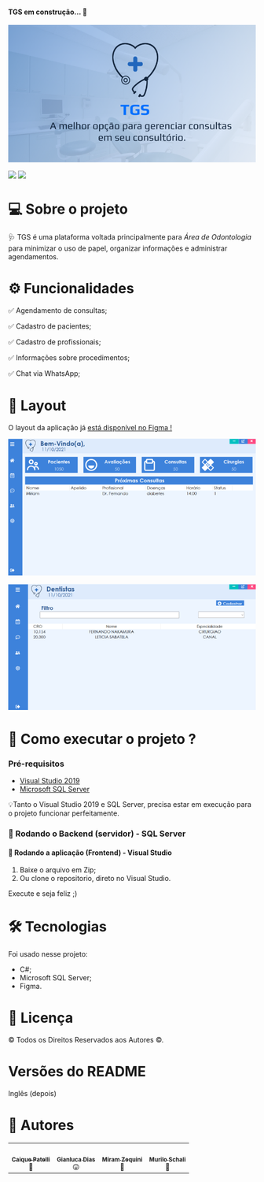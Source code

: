 
<h4 align="left"> 
  TGS em construção...  🚧
</h4>


![Logo](https://github.com/CaiquePatelliScapeline/TGS/blob/ReadMe/Readme%20assets/Tgs.png)

![](https://img.shields.io/badge/-C%23%20e%20SQL%20Server-blue)   ![](https://img.shields.io/badge/TGS-Em%20constru%C3%A7%C3%A3o-green)  

  

# 💻 Sobre o projeto

🩺 TGS é uma plataforma voltada principalmente para *Área de Odontologia* para minimizar o uso de papel, organizar informações e administrar agendamentos.

  

# ⚙️ Funcionalidades


:white_check_mark: Agendamento de consultas;

:white_check_mark: Cadastro de pacientes;

:white_check_mark: Cadastro de profissionais;

:white_check_mark: Informações sobre procedimentos;

:white_check_mark: Chat via WhatsApp;







# 🧠 Layout

O layout da aplicação já [está disponível no Figma !](https://www.figma.com/community/file/1012833819051900162/TGS)


![](https://github.com/CaiquePatelliScapeline/TGS/blob/ReadMe/Readme%20assets/1.png)

![](https://github.com/CaiquePatelliScapeline/TGS/blob/ReadMe/Readme%20assets/2.png)



# 🚀  Como executar o projeto ?



### Pré-requisitos

* [Visual Studio 2019](https://visualstudio.microsoft.com/pt-br/downloads) 
* [Microsoft SQL Server ](https://www.microsoft.com/pt-br/sql-server/sql-server-downloads)

 
💡Tanto o Visual Studio 2019 e SQL Server, precisa estar em execução para o projeto funcionar perfeitamente. 

### 🎲  Rodando o Backend (servidor) - SQL Server
#### 🧭  Rodando a aplicação (Frontend) - Visual Studio
1. Baixe o arquivo em Zip;
2. Ou clone o repositorio, direto no Visual Studio.

Execute e seja feliz ;) 



# 🛠  Tecnologias
Foi usado nesse projeto:
* C#;
* Microsoft SQL Server;
* Figma. 


# 📝  Licença
© Todos os Direitos Reservados aos Autores ©.

# Versões do README
Inglês (depois)


# 🦸  Autores 
<table>
  <tr>
   <td align="center"><a href="https://github.com/CaiquePatelliScapeline"><img style="border-radius: 50%;" src="https://avatars.githubusercontent.com/u/56651727?v=4" width="100px;" alt=""/><br /><sub><b>Caique Patelli </b></sub></a><br/><a>🖖</a></td> <td align="center"><a href="https://github.com/GianlucaDeMicheli"><img style="border-radius: 50%;" src="https://avatars.githubusercontent.com/u/56308126?v=4" width="100px;" alt=""/><br /><sub><b>Gianluca Dias</b></sub></a><br/><a>😛</a></td>    <td align="center"><a href="https://github.com/MZequini"><img style="border-radius: 50%;" src="https://avatars.githubusercontent.com/u/88983177?v=4" width="100px;" alt=""/><br /><sub><b>Miram Zequini</b></sub></a><br/><a>🤗	</a></td>     <td align="center"><a href="https://github.com/MuriloSchali"><img style="border-radius: 50%;" src="https://avatars.githubusercontent.com/u/89110560?v=4" width="100px;" alt=""/><br /><sub><b>Murilo Schali</b></sub></a><br/><a>🧐</a></td>
    </tr>





